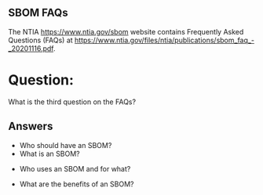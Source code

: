 ## SBOM FAQs
The NTIA https://www.ntia.gov/sbom website
contains Frequently Asked Questions (FAQs) at
https://www.ntia.gov/files/ntia/publications/sbom_faq_-_20201116.pdf.

# Question:
What is the third question on the FAQs?

## Answers
- Who should have an SBOM?
- What is an SBOM?
* Who uses an SBOM and for what?
- What are the benefits of an SBOM?

